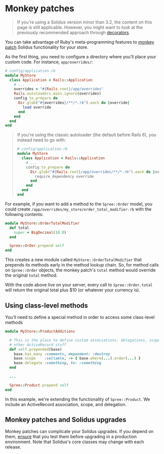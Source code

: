 # Monkey patches

> If you're using a Solidus version minor than 3.2, the content on this page is
> still applicable. However, you might want to look at the previously recommended
> approach through [decorators][decorators].

You can take advantage of Ruby's meta-programming features to [monkey
patch][monkey-patch] Solidus functionality for your store.

As the first thing, you need to configure a directory where you'll place your
custom code. For instance, `app/overrides/`:

```ruby
# config/application.rb
module MyStore
  class Application < Rails::Application
    # ...
    overrides = "#{Rails.root}/app/overrides"
    Rails.autoloaders.main.ignore(overrides)
    config.to_prepare do
      Dir.glob("#{overrides}/**/*.rb").each do |override|
        load override
      end
    end
  end
end
```

> If you're using the classic autoloader (the default before Rails 6), you
instead need to go with:
>
> ```ruby
> # config/application.rb
> module MyStore
>   class Application < Rails::Application
>     # ...
>     config.to_prepare do
>       Dir.glob("#{Rails.root}/app/overrides/**/*.rb").each do |override|
>         require_dependency override
>       end
>     end
>   end
> end
> ```

For example, if you want to add a method to the `Spree::Order` model, you could
create `/app/overrides/my_store/order_total_modifier.rb` with the following contents:

```ruby
module MyStore::OrderTotalModifier
  def total
    super + BigDecimal(10.0)
  end

  Spree::Order.prepend self
end
```

This creates a new module called `MyStore::OrderTotalModifier` that prepends
its methods early in the method lookup chain. So, for method calls on
`Spree::Order` objects, the monkey patch's `total` method would override the
original `total` method.

With the code above live on your server, every call to `Spree::Order.total` will
return the original total plus $10 (or whatever your currency is).

[monkey-patch]: https://en.wikipedia.org/wiki/Monkey_patch
[decorators]: decorators.html

## Using class-level methods

You'll need to define a special method in order to access some class-level
methods

```ruby
module MyStore::ProductAdditions

  # This is the place to define custom associations, delegations, scopes and
  # other ActiveRecord stuff
  def self.prepended(base)
    base.has_many :comments, dependent: :destroy
    base.scope    :sellable, -> { base.where(...).order(...) }
    base.delegate :something, to: :something
  end

  ...

  Spree::Product.prepend self
end
```

In this example, we're extending the functionality of `Spree::Product`. We
include an ActiveRecord association, scope, and delegation.

## Monkey patches and Solidus upgrades

Monkey patches can complicate your Solidus upgrades. If you depend on them,
[ensure](ensure) that you test them before upgrading in a production environment. Note
that Solidus's core classes may change with each release.
